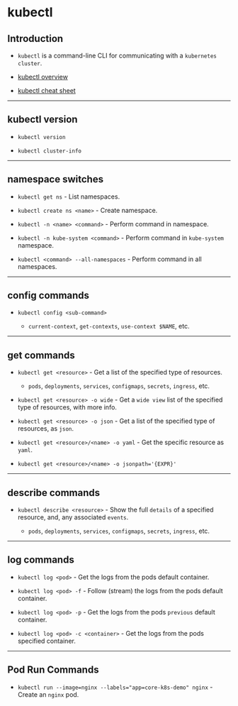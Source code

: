 # kubectl

## Introduction

* `kubectl` is a command-line CLI for communicating with a `kubernetes cluster`.

* [kubectl overview](https://kubernetes.io/docs/reference/kubectl/overview/)

* [kubectl cheat sheet](https://kubernetes.io/docs/reference/kubectl/cheatsheet/)

---

## kubectl version

* `kubectl version`

* `kubectl cluster-info`

---

## namespace switches

* `kubectl get ns` - List namespaces.

* `kubectl create ns <name>` - Create namespace.

* `kubectl -n <name> <command>` - Perform command in namespace.

* `kubectl -n kube-system <command>` - Perform command in `kube-system` namespace.

* `kubectl <command> --all-namespaces` - Perform command in all namespaces.

---

## config commands

* `kubectl config <sub-command>` 

    * `current-context`, `get-contexts`, `use-context $NAME`, etc.

---

## get commands

* `kubectl get <resource>` - Get a list of the specified type of resources.

    * `pods`, `deployments`, `services`, `configmaps`, `secrets`, `ingress`, etc.

* `kubectl get <resource> -o wide` - Get a `wide view` list of the specified type of resources, with more info.

* `kubectl get <resource> -o json` - Get a list of the specified type of resources, as `json`.

* `kubectl get <resource>/<name> -o yaml` - Get the specific resource as `yaml`.

* `kubectl get <resource>/<name> -o jsonpath='{EXPR}'`

---

## describe commands

* `kubectl describe <resource>` - Show the full `details` of a specified resource, and, any associated `events`.

    * `pods`, `deployments`, `services`, `configmaps`, `secrets`, `ingress`, etc.

---

## log commands

* `kubectl log <pod>` - Get the logs from the pods default container.

* `kubectl log <pod> -f` - Follow (stream) the logs from the pods default container.

* `kubectl log <pod> -p` - Get the logs from the pods `previous` default container.

* `kubectl log <pod> -c <container>` - Get the logs from the pods specified container.

---

## Pod Run Commands

* `kubectl run --image=nginx --labels="app=core-k8s-demo" nginx` - Create an `nginx` pod.
